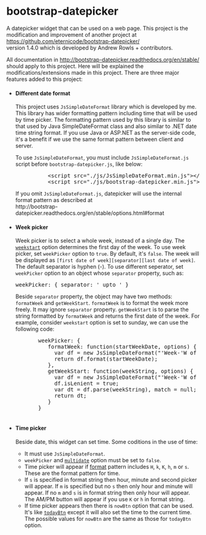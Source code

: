 # bootstrap-datepicker
A datepicker widget that can be used on a web page. This project is the modification and improvement of another project at
https://github.com/eternicode/bootstrap-datepicker/ <br/>version 1.4.0 which is developed by Andrew Rowls + contributors.

All documentation in http://bootstrap-datepicker.readthedocs.org/en/stable/ should apply to this project. Here will be explained
the modifications/extensions made in this project. There are three major features added to this project:
<ul>
  <li><h4>Different date format</h4>
    <p>This project uses <code>JsSimpleDateFormat</code> library which is developed by me. This library has wider formatting
       pattern including time that will be used by time picker. The formatting pattern used by this
       library is similar to that used by Java SimpleDateFormat class and also similar to .NET date time string format. If you
       use Java or ASP.NET as the server-side code, it's a benefit if we use the same format pattern between client and server.
    </p>
    <p>To use <code>JsSimpleDateFormat</code>, you must include <code>JsSimpleDateFormat.js</code> script before
       <code>bootstrap-datepicker.js</code>, like below:
       <pre>
          &lt;script src="./js/JsSimpleDateFormat.min.js"&gt;&lt;/script&gt;
          &lt;script src="./js/bootstrap-datepicker.min.js"&gt;&lt;/script&gt;</pre>
       If you omit <code>JsSimpleDateFormat.js</code>, datepicker will use the internal format pattern as described at<br/>
       http://bootstrap-datepicker.readthedocs.org/en/stable/options.html#format
    </p>
  </li>
  <li><h4>Week picker</h4>
    <p>Week picker is to select a whole week, instead of a single day. The
       <a href="http://bootstrap-datepicker.readthedocs.org/en/stable/options.html#weekstart"><code>weekstart</code></a>
       option determines the first day of the week. To use week picker, set <code>weekPicker</code> option to
       <code>true</code>. By default, it's <code>false</code>. The week will be displayed as
       <code style="white-space:nowrap">[first date of week][separator][last date of week]</code>. The default separator is
       hyphen (-). To use different seperator, set <code>weekPicker</code> option to an object whose <code>separator</code>
       property, such as:
       <pre>weekPicker: { separator: ' upto ' }</pre>
       Beside <code>separator</code> property, the object may have two methods: <code>formatWeek</code> and
       <code>getWeekStart</code>. <code>formatWeek</code> is to format the week more freely. It may ignore
       <code>separator</code> property. <code>getWeekStart</code> is to parse the string formatted by <code>formatWeek</code>
       and returns the first date of the week. For example, consider <code>weekstart</code> option is set to sunday, we can use
       the following code:
       <pre>
       weekPicker: {
          formatWeek: function(startWeekDate, options) {
            var df = new JsSimpleDateFormat("'Week-'W of MMM yyyy");
            return df.format(startWeekDate);
          },
          getWeekStart: function(weekString, options) {
            var df = new JsSimpleDateFormat("'Week-'W of MMM yyyy");
            df.isLenient = true;
            var dt = df.parse(weekString), match = null;
            return dt;
          }
       }
       </pre>
    </p>
  </li>
  <li><h4>Time picker</h4>
    <p>Beside date, this widget can set time.  Some coditions in the use of time:
      <ul>
        <li>It must use <code>JsSimpleDateFormat</code>.</li>
        <li><code>weekPicker</code> and
            <a href="http://bootstrap-datepicker.readthedocs.org/en/stable/options.html#multidate"><code>multidate</code></a>
            option must be set to <code>false</code>.
        </li>
        <li>Time picker will appear if
            <a href="http://bootstrap-datepicker.readthedocs.org/en/stable/options.html#format">format</a> pattern
            includes <code>H</code>, <code>k</code>, <code>K</code>, <code>h</code>, <code>m</code> or <code>s</code>.
            These are the format pattern for time.
        </li>
        <li>If <code>s</code> is specified in format string then hour, minute and second picker will appear. If <code>m</code>
            is specified but no <code>s</code> then only hour and minute will appear. If no <code>m</code> and <code>s</code>
            is in format string then only hour will appear. The AM/PM button will appear if you use <code>K</code> or
            <code>h</code> in format string.
        </li>
        <li>If time picker appears then there is <code>nowBtn</code> option that can be used. It's like
            <a href="http://bootstrap-datepicker.readthedocs.org/en/stable/options.html#todaybtn"><code>todayBtn</code></a>
            except it will also set the time to the current time. The possible values for <code>nowBtn</code> are the same
            as those for <code>todayBtn</code> option.
        </li>
      </ul>
    </p>
  </li>
</ul>

